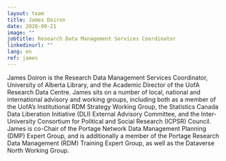 ```yaml
---
layout: team
title: James Doiron
date: 2020-09-21
image: ""
jobtitle: Research Data Management Services Coordinator
linkedinurl: ""
lang: en
ref: james
---
```


James Doiron is the Research Data Management Services Coordinator, University of Alberta Library, and the Academic Director of the UofA Research Data Centre. James sits on a number of local, national and international advisory and working groups, including both as a member of the UofA’s Institutional RDM Strategy Working Group, the Statistics Canada Data Liberation Initiative (DLI) External Advisory Committee, and the Inter-University Consortium for Political and Social Research (ICPSR) Council. James is co-Chair of the Portage Network Data Management Planning (DMP) Expert Group, and is additionally a member of the Portage Research Data Management (RDM) Training Expert Group, as well as the Dataverse North Working Group.
